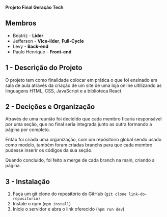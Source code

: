 **Projeto Final Geração Tech**

## Membros

- Beatriz - **Líder**
- Jefferson - **Vice-líder**, **Full-Cycle**
- Levy - **Back-end**
- Paulo Henrique - **Front-end**

## 1 - Descrição do Projeto

O projeto tem como finalidade colocar em prática o que foi ensinado
em sala de aula através da criação de um site de uma loja
online ultilizando as linguagens HTML, CSS, JavaScript e a biblioteca
React.

## 2 - Decições e Organização

Através de uma reunião foi decidido que cada membro ficaria responsável
por uma seção, que no final seria integrada junto as outra
formando a página por completo.

Então foi criada uma organização, com um repósitorio global
sendo usado como modelo, também foram criadas branchs para que cada
membro pudesse inserir os códigos da sua seção.

Quando concluído, foi feito a merge de cada branch na main, criando
a página.

## 3 - Instalação

1. Faça um git clone do repositório do GitHub (`git clone
link-do-repositorio)`
2. Instale o npm (`npm install`)
3. Inicie o servidor e abra o link oferecido (`npm run dev`)

<!-- Vai no terminal e coloca npm install, lembrando que tem que estar no caminho do projeto. -->
